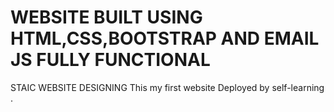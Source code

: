 # WEBSITE BUILT USING HTML,CSS,BOOTSTRAP AND EMAIL JS FULLY FUNCTIONAL 

STAIC WEBSITE DESIGNING
This my first website Deployed by self-learning . 
